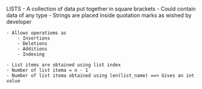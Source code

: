 LISTS
    - A collection of data put together in square brackets
    - Could contain data of any type
    - Strings are placed inside quotation marks as wished by developer

    - Allows operatioms as
        - Insertions
        - Deletions
        - Additions
        - Indexing

    - List items are obtained using list index
    - Number of list itema = n - 1
    - Number of list itema obtained using len(list_name) ==> Gives an int value